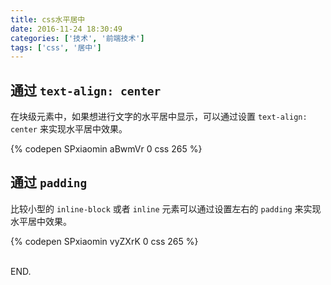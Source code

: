 ```yaml
---
title: css水平居中
date: 2016-11-24 18:30:49
categories: ['技术', '前端技术']
tags: ['css', '居中']
---
```


## 通过 `text-align: center`

在块级元素中，如果想进行文字的水平居中显示，可以通过设置 `text-align: center` 来实现水平居中效果。

{% codepen SPxiaomin aBwmVr 0 css 265 %}

## 通过 `padding`

比较小型的 `inline-block` 或者 `inline` 元素可以通过设置左右的 `padding` 来实现水平居中效果。

{% codepen SPxiaomin vyZXrK 0 css 265 %}

<br>
END.
